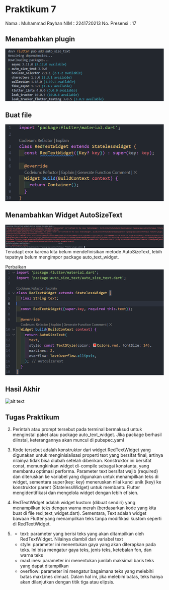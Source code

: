# Praktikum 7

Nama            : Muhammad Rayhan
NIM             : 2241720213
No. Presensi    : 17

## Menambahkan plugin
![alt text](docs/image.png)

## Buat file
![alt text](docs/image-1.png)

## Menambahkan Widget AutoSizeText
![alt text](docs/image-2.png)
Teradapt eror karena kita belum mendefinisikan metode AutoSizeText, lebih tepatnya belum mengimpor package auto_text_widget.

Perbaikan
![alt text](docs/image-3.png)

## Hasil Akhir
![alt text](docs/image-4.png)

## Tugas Praktikum
2. Perintah atau prompt tersebut pada terminal bermaksud untuk menginstal paket atau package auto_text_widget. Jika package berhasil diinstal, keterangannya akan muncul di pubspec.yaml

3. Kode tersebut adalah konstruktor dari widget RedTextWidget yang digunakan untuk menginisialisasi properti text yang bersifat final, artinya nilainya tidak bisa diubah setelah diberikan. Konstruktor ini bersifat const, memungkinkan widget di-compile sebagai konstanta, yang membantu optimasi performa. Parameter text bersifat wajib (required) dan diteruskan ke variabel yang digunakan untuk menampilkan teks di widget, sementara super(key: key) meneruskan nilai kunci unik (key) ke konstruktor parent (StatelessWidget) untuk membantu Flutter mengidentifikasi dan mengelola widget dengan lebih efisien.

4. RedTextWidget adalah widget kustom (dibuat sendiri) yang menampilkan teks dengan warna merah (berdasarkan kode yang kita buat di file red_text_widget.dart). Sementara, Text adalah widget bawaan Flutter yang menampilkan teks tanpa modifikasi kustom seperti di RedTextWidget.

5.  - text: parameter yang berisi teks yang akan ditampilkan oleh RedTextWidget. Nilainya diambil dari variabel text
    - style: parameter ini menentukan gaya yang akan diterapkan pada teks. Ini bisa mengatur gaya teks, jenis teks, ketebalan fon, dan warna teks
    - maxLines: parameter ini menentukan jumlah maksimal baris teks yang dapat ditampilkan
    - overflow: parameter ini mengatur bagaimana teks yang melebihi batas maxLines dimuat. Dalam hal ini, jika melebihi batas, teks hanya akan dilanjutkan dengan titik tiga atau elipsis.